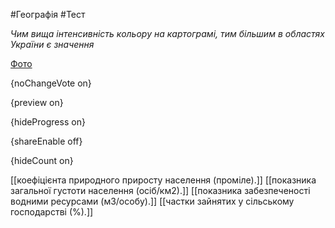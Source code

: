 #Географія #Тест

*Чим вища інтенсивність кольору на картограмі, тим більшим в областях України є значення*

[Фото](https://zno.osvita.ua//doc/images/znotest/26/2634/25.jpg)

{noChangeVote on}

{preview on}

{hideProgress on}

{shareEnable off}

{hideCount on}

[[коефіцієнта природного приросту населення (проміле).]]
[[показника загальної густоти населення (осіб/км2).]]
[[показника забезпеченості водними ресурсами (м3/особу).]]
[[частки зайнятих у сільському господарстві (%).]]
